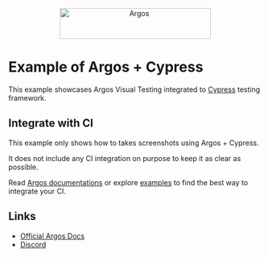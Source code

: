 <p align="center">
  <a href="https://argos-ci.com/?utm_source=github&utm_medium=logo" target="_blank">
    <img src="https://raw.githubusercontent.com/argos-ci/argos/main/resources/logos/logo-github-readme.png" alt="Argos" width="300" height="61">
  </a>
</p>

# Example of Argos + Cypress

This example showcases Argos Visual Testing integrated to [Cypress](https://www.cypress.io/) testing framework.

## Integrate with CI

This example only shows how to takes screenshots using Argos + Cypress.

It does not include any CI integration on purpose to keep it as clear as possible.

Read [Argos documentations](https://docs.argos-ci.com/) or explore [examples](https://github.com/argos-ci/argos/tree/main/examples) to find the best way to integrate your CI.

## Links

- [Official Argos Docs](https://docs.argos-ci.com/)
- [Discord](https://discord.gg/WjzGrQGS4A)
